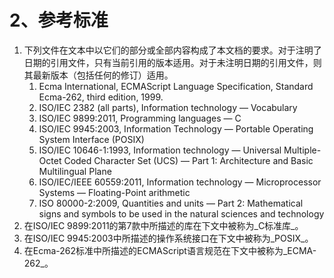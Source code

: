 # 2、参考标准

1. 下列文件在文本中以它们的部分或全部内容构成了本文档的要求。对于注明了日期的引用文件，只有当前引用的版本适用。对于未注明日期的引用文件，则其最新版本（包括任何的修订）适用。
   1. Ecma International, ECMAScript Language Specification, Standard Ecma-262, third edition, 1999.
   2. ISO/IEC 2382 \(all parts\), Information technology — Vocabulary
   3. ISO/IEC 9899:2011, Programming languages — C
   4. ISO/IEC 9945:2003, Information Technology — Portable Operating System Interface \(POSIX\)
   5. ISO/IEC 10646-1:1993, Information technology — Universal Multiple-Octet Coded Character Set \(UCS\) — Part 1: Architecture and Basic Multilingual Plane
   6. ISO/IEC/IEEE 60559:2011, Information technology — Microprocessor Systems — Floating-Point arithmetic
   7. ISO 80000-2:2009, Quantities and units — Part 2: Mathematical signs and symbols to be used in the natural sciences and technology
2. 在ISO/IEC 9899:2011的第7款中所描述的库在下文中被称为_C标准库_。
3. 在ISO/IEC 9945:2003中所描述的操作系统接口在下文中被称为_POSIX_。
4. 在Ecma-262标准中所描述的ECMAScript语言规范在下文中被称为_ECMA-262_。
